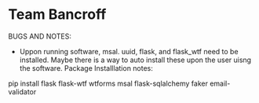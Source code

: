 # Team Bancroff

BUGS AND NOTES:

* Uppon running software, msal. uuid, flask, and flask_wtf
need to be installed. Maybe there is a way to auto install these
upon the user uisng the software.
Package Installlation notes:

pip install flask flask-wtf wtforms msal flask-sqlalchemy faker email-validator




